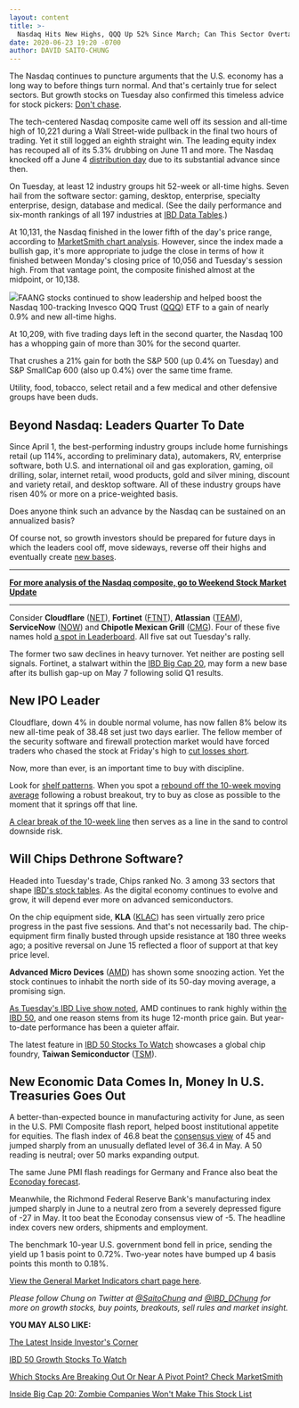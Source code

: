 ```yaml
---
layout: content
title: >-
  Nasdaq Hits New Highs, QQQ Up 52% Since March; Can This Sector Overtake Software?
date: 2020-06-23 19:20 -0700
author: DAVID SAITO-CHUNG
---
```






The Nasdaq continues to puncture arguments that the U.S. economy has a long way to before things turn normal. And that's certainly true for select sectors. But growth stocks on Tuesday also confirmed this timeless advice for stock pickers: [Don't chase](https://www.investors.com/how-to-invest/investors-corner/nvidia-buy-range/).




The tech-centered Nasdaq composite came well off its session and all-time high of 10,221 during a Wall Street-wide pullback in the final two hours of trading. Yet it still logged an eighth straight win. The leading equity index has recouped all of its 5.3% drubbing on June 11 and more. The Nasdaq knocked off a June 4 [distribution day](https://www.investors.com/how-to-invest/investors-corner/how-to-spot-stock-market-tops-track-the-distribution-days/) due to its substantial advance since then.


On Tuesday, at least 12 industry groups hit 52-week or all-time highs. Seven hail from the software sector: gaming, desktop, enterprise, specialty enterprise, design, database and medical. (See the daily performance and six-month rankings of all 197 industries at [IBD Data Tables](https://www.investors.com/ibd-data-tables/).)


At 10,131, the Nasdaq finished in the lower fifth of the day's price range, according to [MarketSmith chart analysis](https://marketsmith.investors.com/?src=A012BF). However, since the index made a bullish gap, it's more appropriate to judge the close in terms of how it finished between Monday's closing price of 10,056 and Tuesday's session high. From that vantage point, the composite finished almost at the midpoint, or 10,138.


![](https://www.investors.com/wp-content/uploads/2020/06/MP062320-209x300.jpg)FAANG stocks continued to show leadership and helped boost the Nasdaq 100-tracking Invesco QQQ Trust ([QQQ](https://research.investors.com/quote.aspx?symbol=QQQ)) ETF to a gain of nearly 0.9% and new all-time highs.


At 10,209, with five trading days left in the second quarter, the Nasdaq 100 has a whopping gain of more than 30% for the second quarter.


That crushes a 21% gain for both the S&P 500 (up 0.4% on Tuesday) and S&P SmallCap 600 (also up 0.4%) over the same time frame.


Utility, food, tobacco, select retail and a few medical and other defensive groups have been duds.


Beyond Nasdaq: Leaders Quarter To Date
--------------------------------------


Since April 1, the best-performing industry groups include home furnishings retail (up 114%, according to preliminary data), automakers, RV, enterprise software, both U.S. and international oil and gas exploration, gaming, oil drilling, solar, internet retail, wood products, gold and silver mining, discount and variety retail, and desktop software. All of these industry groups have risen 40% or more on a price-weighted basis.


Does anyone think such an advance by the Nasdaq can be sustained on an annualized basis?


Of course not, so growth investors should be prepared for future days in which the leaders cool off, move sideways, reverse off their highs and eventually create [new bases](https://www.investors.com/how-to-invest/investors-corner/investor-basics-why-learning-base-patterns-gets-the-ball-rolling/).




---


[**For more analysis of the Nasdaq composite, go to Weekend Stock Market Update**](https://www.investors.com/tag/weekend-stock-market-update/)




---


Consider **Cloudflare** ([NET](https://research.investors.com/quote.aspx?symbol=NET)), **Fortinet** ([FTNT](https://research.investors.com/quote.aspx?symbol=FTNT)), **Atlassian** ([TEAM](https://research.investors.com/quote.aspx?symbol=TEAM)), **ServiceNow** ([NOW](https://research.investors.com/quote.aspx?symbol=NOW)) and **Chipotle Mexican Grill** ([CMG](https://research.investors.com/quote.aspx?symbol=CMG)). Four of these five names hold [a spot in Leaderboard](https://leaderboard.investors.com/#/leaders/leaders). All five sat out Tuesday's rally.


The former two saw declines in heavy turnover. Yet neither are posting sell signals. Fortinet, a stalwart within the [IBD Big Cap 20](https://research.investors.com/stock-lists/big-cap-20/), may form a new base after its bullish gap-up on May 7 following solid Q1 results.


New IPO Leader
--------------



Cloudflare, down 4% in double normal volume, has now fallen 8% below its new all-time peak of 38.48 set just two days earlier. The fellow member of the security software and firewall protection market would have forced traders who chased the stock at Friday's high to [cut losses short](https://www.investors.com/how-to-invest/investors-corner/still-the-no-1-rule-for-stock-investors-always-cut-your-losses-short/).


Now, more than ever, is an important time to buy with discipline.


Look for [shelf patterns](https://www.investors.com/how-to-invest/investors-corner/what-is-a-shelf-pattern-and-why-it-is-perfect-pyramiding-tool-in-growth-stocks/). When you spot a [rebound off the 10-week moving average](https://www.investors.com/how-to-invest/investors-corner/how-to-buy-stocks-why-the-10-week-moving-average-offers-new-entry-points/) following a robust breakout, try to buy as close as possible to the moment that it springs off that line.


[A clear break of the 10-week line](https://www.investors.com/how-to-invest/investors-corner/when-to-sell-growth-stocks-number-1-rule/) then serves as a line in the sand to control downside risk.


Will Chips Dethrone Software?
-----------------------------


Headed into Tuesday's trade, Chips ranked No. 3 among 33 sectors that shape [IBD's stock tables](https://www.investors.com/data-tables/ibd-smart-nyse-nasdaq-tables-jun-22-2020/). As the digital economy continues to evolve and grow, it will depend ever more on advanced semiconductors.


On the chip equipment side, **KLA** ([KLAC](https://research.investors.com/quote.aspx?symbol=KLAC)) has seen virtually zero price progress in the past five sessions. And that's not necessarily bad. The chip-equipment firm finally busted through upside resistance at 180 three weeks ago; a positive reversal on June 15 reflected a floor of support at that key price level.


**Advanced Micro Devices** ([AMD](https://research.investors.com/quote.aspx?symbol=AMD)) has shown some snoozing action. Yet the stock continues to inhabit the north side of its 50-day moving average, a promising sign.


[As Tuesday's IBD Live show noted](https://shop.investors.com/offer/splashresponsive.aspx?id=IBD-Live), AMD continues to rank highly within [the IBD 50](https://research.investors.com/stock-lists/ibd-50/), and one reason stems from its huge 12-month price gain. But year-to-date performance has been a quieter affair.


The latest feature in [IBD 50 Stocks To Watch](https://www.investors.com/research/ibd-50-stocks-to-watch-chip-leader-taiwan-semiconductor-tsmc-stock-approaching-new-buy-point/) showcases a global chip foundry, **Taiwan Semiconductor** ([TSM](https://research.investors.com/quote.aspx?symbol=TSM)).


New Economic Data Comes In, Money In U.S. Treasuries Goes Out
-------------------------------------------------------------


A better-than-expected bounce in manufacturing activity for June, as seen in the U.S. PMI Composite flash report, helped boost institutional appetite for equities. The flash index of 46.8 beat the [consensus view](https://research.investors.com/economic-calendar/) of 45 and jumped sharply from an unusually deflated level of 36.4 in May. A 50 reading is neutral; over 50 marks expanding output.


The same June PMI flash readings for Germany and France also beat the [Econoday forecast](https://research.investors.com/economic-calendar/).


Meanwhile, the Richmond Federal Reserve Bank's manufacturing index jumped sharply in June to a neutral zero from a severely depressed figure of -27 in May. It too beat the Econoday consensus view of -5. The headline index covers new orders, shipments and employment.


The benchmark 10-year U.S. government bond fell in price, sending the yield up 1 basis point to 0.72%. Two-year notes have bumped up 4 basis points this month to 0.18%.


[View the General Market Indicators chart page here](https://www.investors.com/wp-content/uploads/2020/06/IBD2306160820GMI2.pdf).


*Please follow Chung on Twitter at [@SaitoChung](https://twitter.com/SaitoChung) and [@IBD\_DChung](https://twitter.com/IBD_DChung) for more on growth stocks, buy points, breakouts, sell rules and market insight.*


**YOU MAY ALSO LIKE:**


[The Latest Inside Investor's Corner](https://www.investors.com/category/how-to-invest/investors-corner/)


[IBD 50 Growth Stocks To Watch](https://www.investors.com/research/ibd-50-growth-stocks-to-watch/)


[Which Stocks Are Breaking Out Or Near A Pivot Point? Check MarketSmith](https://marketsmith.investors.com/?src=A012BF)


[Inside Big Cap 20: Zombie Companies Won't Make This Stock List](https://www.investors.com/stock-lists/ibd-big-cap-20/zombie-companies-what-are-they-and-why-they-do-not-make-ibd-stock-list/)




